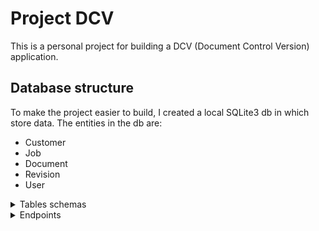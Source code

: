 # Project DCV
This is a personal project for building a DCV (Document Control Version) application.

## Database structure
To make the project easier to build, I created a local SQLite3 db in which store data.
The entities in the db are:
- Customer
- Job
- Document
- Revision
- User

<details>
	<summary>Tables schemas</summary>

### Customer Entity
Each Client has the following attributes:
class Customer(BaseModel):
- id
- name
- created_at
- updated_at
- deleted_at

#### Customer Relationships
For every Customer there can be more than one Job(s), so the relation between Customer and Jobs is 1 → N.

#### Table Structure
Considering what explained above, the data table will have the following structure:

```sql
CREATE TABLE "Customers" (
	"id"	INTEGER NOT NULL UNIQUE,
	"name"	TEXT NOT NULL,
	"created_at"	TEXT NOT NULL,
	"updated_at"	TEXT NOT NULL,
	"deleted_at"	TEXT,
	PRIMARY KEY("id" AUTOINCREMENT)
);
```

### Job Entity
Each Job has the following attributes:
- id
- name
- description
- created_at
- updated_at
- deleted_at
- customer_id (foreign key)

#### Job Relationships
For every Job there can be more than one Documents(s), so the relation between Jobs and Documents is 1 → N.

#### Table Structure
Considering what explained above, the data table will have the following structure:

```sql
CREATE TABLE "Jobs" (
	"id"	INTEGER NOT NULL UNIQUE,
	"name"	TEXT NOT NULL,
	"description"	TEXT NOT NULL,
	"created_at"	TEXT NOT NULL,
	"updated_at"	TEXT NOT NULL,
	"deleted_at"	TEXT,
	"customer_id"	INTEGER NOT NULL,
	FOREIGN KEY("customer_id") REFERENCES "Customers"("id"),
	PRIMARY KEY("id" AUTOINCREMENT)
)
```

### Document Entity
Each Document has the following attributes:
- id
- name
- description
- created_at
- updated_at
- deleted_at
- job_id (foreign key)

#### Document Relationships
For every Document there can be more than one Revisions, so the relation between Documents and Revisions is 1 → N.

#### Table Structure
Considering what explained above, the data table will have the following structure:

```sql
CREATE TABLE "Documents" (
	"id"	INTEGER NOT NULL UNIQUE,
	"name"	TEXT NOT NULL,
	"description"	TEXT NOT NULL,
	"created_at"	TEXT NOT NULL,
	"updated_at"	TEXT NOT NULL,
	"deleted_at"	TEXT,
	"job_id"	INTEGER NOT NULL,
	PRIMARY KEY("id" AUTOINCREMENT),
	FOREIGN KEY("job_id") REFERENCES "Jobs"("id") ON DELETE CASCADE
)
```

### Revision Entity
Each Revision has the following attributes:
- id
- version
- description  
- file_path
- created_at
- updated_at
- deleted_at
- user_id
- document_id

#### Table Structure
Considering what explained above, the data table will have the following structure:

```sql
CREATE TABLE "Revisions" (
	"id"	INTEGER NOT NULL UNIQUE,
	"version"	TEXT NOT NULL,
	"description"	TEXT NOT NULL,
	"file_path"	TEXT NOT NULL,
	"created_at"	TEXT NOT NULL,
	"updated_at"	TEXT NOT NULL,
	"deleted_at"	TEXT,
	"user_id"	INTEGER NOT NULL,
	"document_id"	INTEGER NOT NULL,
	FOREIGN KEY("user_id") REFERENCES "Users"("id"),
	FOREIGN KEY("document_id") REFERENCES "Documents"("id"),
	PRIMARY KEY("id" AUTOINCREMENT)
)
```

### User Entity
Each User has the following attributes:
- id
- name
- surname
- email
- password
- created_at
- updated_at
- deleted_at
- access_level_id (foreign key) # for future use

#### Table Structure
Considering what explained above, the data table will have the following structure:

```sql
CREATE TABLE "Users" (
	"id"	INTEGER NOT NULL UNIQUE,
	"name"	TEXT NOT NULL,
	"surname"	TEXT NOT NULL,
	"email"	TEXT NOT NULL,
	"password"	TEXT NOT NULL,
	"created_at"	TEXT NOT NULL,
	"updated_at"	TEXT NOT NULL,
	"deleted_at"	TEXT,
	"access_level_id"	INTEGER NOT NULL,
	PRIMARY KEY("id" AUTOINCREMENT)
)
```

</details>

<details>
	<summary>Endpoints</summary>

The available endpoints are:
- /customers
- /jobs
- /documents
- /revisions
- /users

For each endpoint, there is a GET metod without any parameters (query all data), and a GET method with the id path parameter, like: 
/customers/customer_id

As well as the GET method, for each endpoint there is a POST parameter to create a resource
in the database.

<details>